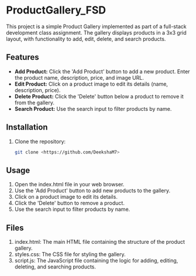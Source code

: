 # ProductGallery_FSD

This project is a simple Product Gallery implemented as part of a full-stack development class assignment. The gallery displays products in a 3x3 grid layout, with functionality to add, edit, delete, and search products.

## Features

- **Add Product:** Click the 'Add Product' button to add a new product. Enter the product name, description, price, and image URL.
- **Edit Product:** Click on a product image to edit its details (name, description, price).
- **Delete Product:** Click the 'Delete' button below a product to remove it from the gallery.
- **Search Product:** Use the search input to filter products by name.

## Installation

1. Clone the repository:
   ```bash
   git clone <https://github.com/DeekshaM7>

## Usage

1. Open the index.html file in your web browser.
2. Use the 'Add Product' button to add new products to the gallery.
3. Click on a product image to edit its details.
4. Click the 'Delete' button to remove a product.
5. Use the search input to filter products by name.

## Files

1. index.html: The main HTML file containing the structure of the product gallery.
2. styles.css: The CSS file for styling the gallery.
3. script.js: The JavaScript file containing the logic for adding, editing, deleting, and searching products.


